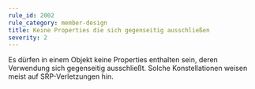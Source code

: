 ```yaml
---
rule_id: 2002
rule_category: member-design
title: Keine Properties die sich gegenseitig ausschließen
severity: 2
---
```

Es dürfen in einem Objekt keine Properties enthalten sein, deren Verwendung sich gegenseitig ausschließt.
Solche Konstellationen weisen meist auf SRP-Verletzungen hin.

